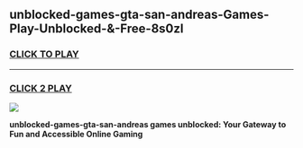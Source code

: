 
## unblocked-games-gta-san-andreas-Games-Play-Unblocked-&-Free-8s0zl
<h3>
<a href="https://premium76.site?title=unblocked-games-gta-san-andreas&ref=24A">CLICK TO PLAY</a></h3>
<hr>

<h3>
<a href="https://premium76.site?title=unblocked-games-gta-san-andreas&ref=24A">CLICK 2 PLAY</a>
  
</h3>

<a href="https://premium76.site?title=unblocked-games-gta-san-andreas&ref=24A"><img src="https://clearcache.store/games.png"></a>


**unblocked-games-gta-san-andreas games unblocked: Your Gateway to Fun and Accessible Online Gaming**
